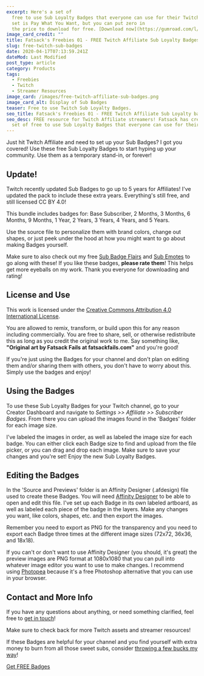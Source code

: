 ```yaml
---
excerpt: Here's a set of
  free to use Sub Loyalty Badges that everyone can use for their Twitch channel. This
  set is Pay What You Want, but you can put zero in
  the price to download for free. [Download now](https://gumroad.com/l/XNFBc?wanted=true) or read on for more details.
image_card_credit: ""
title: Fatsack's Freebies 01 - FREE Twitch Affiliate Sub Loyalty Badges
slug: free-twitch-sub-badges
date: 2020-04-17T07:13:59.241Z
dateMod: Last Modified
post_type: article
category: Products
tags:
  - Freebies
  - Twitch
  - Streamer Resources
image_card: /images/free-twitch-affiliate-sub-badges.png
image_card_alt: Display of Sub Badges
teaser: Free to use Twitch Sub Loyalty Badges.
seo_title: Fatsack's Freebies 01 - FREE Twitch Affiliate Sub Loyalty badges
seo_desc: FREE resource for Twitch Affiliate streamers! Fatsack has created a
  set of free to use Sub Loyalty Badges that everyone can use for their channel.
---
```

Just hit Twitch Affiliate and need to set up your Sub Badges? I got you covered! Use these free Sub Loyalty Badges to start hyping up your community. Use them as a temporary stand-in, or forever!

## Update!
Twitch recently updated Sub Badges to go up to 5 years for Affiliates! I've updated the pack to include these extra years. Everything's still free, and still licensed CC BY 4.0!

This bundle includes badges for: Base Subscriber, 2 Months, 3 Months, 6 Months, 9 Months, 1 Year, 2 Years, 3 Years, 4 Years, and 5 Years.

Use the source file to personalize them with brand colors, change out shapes, or just peek under the hood at how you might want to go about making Badges yourself.

Make sure to also check out my free [Sub Badge Flairs](/flairs) and [Sub Emotes](/emotes) to go along with these! If you like these badges, **please rate them**! This helps get more eyeballs on my work. Thank you everyone for downloading and rating!



## License and Use
This work is licensed under the [Creative Commons Attribution 4.0 International License](https://creativecommons.org/licenses/by/4.0/).

You are allowed to remix, transform, or build upon this for any reason including commercially. You are free to share, sell, or otherwise redistribute this as long as you credit the original work to me. Say something like, **"Original art by Fatsack Fails at fatsackfails.com"** and you're good!

If you're just using the Badges for your channel and don't plan on editing them and/or sharing them with others, you don't have to worry about this. Simply use the badges and enjoy!



## Using the Badges
To use these Sub Loyalty Badges for your Twitch channel, go to your Creator Dashboard and navigate to *Settings >> Affiliate >> Subscriber Badges*. From there you can upload the images found in the 'Badges' folder for each image size.

I've labeled the images in order, as well as labeled the image size for each badge. You can either click each Badge size to find and upload from the file picker, or you can drag and drop each image. Make sure to save your changes and you're set! Enjoy the new Sub Loyalty Badges.



## Editing the Badges
In the 'Source and Previews' folder is an Affinity Designer (.afdesign) file used to create these Badges. You will need [Affinity Designer](https://affinity.serif.com/en-us/designer/) to be able to open and edit this file. I've set up each Badge in its own labeled artboard, as well as labeled each piece of the badge in the layers. Make any changes you want, like colors, shapes, etc. and then export the images.

Remember you need to export as PNG for the transparency and you need to export each Badge three times at the different image sizes (72x72, 36x36, and 18x18).

If you can't or don't want to use Affinity Designer (you should, it's great) the preview images are PNG format at 1080x1080 that you can pull into whatever image editor you want to use to make changes. I recommend using [Photopea](https://photopea.com) because it's a free Photoshop alternative that you can use in your browser.



## Contact and More Info
If you have any questions about anything, or need something clarified, feel free to [get in touch](/contact)!

Make sure to check back for more Twitch assets and streamer resources!

If these Badges are helpful for your channel and you find yourself with extra money to burn from all those sweet subs, consider [throwing a few bucks my way](support)!

<script src="https://gumroad.com/js/gumroad.js"></script>
<a class="gumroad-button" href="https://gumroad.com/l/XNFBc?wanted=true" target="_blank">Get FREE Badges</a>
